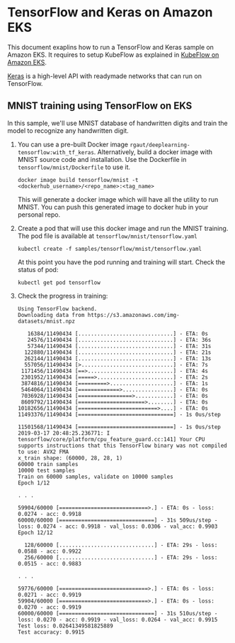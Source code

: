 # TensorFlow and Keras on Amazon EKS

This document exaplins how to run a TensorFlow and Keras sample on Amazon EKS. It requires to setup KubeFlow as explained in [KubeFlow on Amazon EKS](kubeflow.md).

[Keras](https://keras.io/) is a high-level API with readymade networks that can run on TensorFlow.

## MNIST training using TensorFlow on EKS

In this sample, we'll use MNIST database of handwritten digits and train the model to recognize any handwritten digit.

1. You can use a pre-built Docker image `rgaut/deeplearning-tensorflow:with_tf_keras`. Alternatively, build a docker image with MNIST source code and installation. Use the Dockerfile in `tensorflow/mnist/Dockerfile` to use it.

   ```
   docker image build tensorflow/mnist -t <dockerhub_username>/<repo_name>:<tag_name>
   ```

   This will generate a docker image which will have all the utility to run MNIST. You can push this generated image to docker hub in your personal repo.

2. Create a pod that will use this docker image and run the MNIST training. The pod file is available at `tensorflow/mnist/tensorflow.yaml`

   ```
   kubectl create -f samples/tensorflow/mnist/tensorflow.yaml
   ```

   At this point you have the pod running and training will start. Check the status of pod:

   ```
   kubectl get pod tensorflow
   ```

3. Check the progress in training:

	```
	Using TensorFlow backend.
	Downloading data from https://s3.amazonaws.com/img-datasets/mnist.npz

	   16384/11490434 [..............................] - ETA: 0s
	   24576/11490434 [..............................] - ETA: 36s
	   57344/11490434 [..............................] - ETA: 31s
	  122880/11490434 [..............................] - ETA: 21s
	  262144/11490434 [..............................] - ETA: 13s
	  557056/11490434 [>.............................] - ETA: 7s 
	 1171456/11490434 [==>...........................] - ETA: 4s
	 2301952/11490434 [=====>........................] - ETA: 2s
	 3874816/11490434 [=========>....................] - ETA: 1s
	 5464064/11490434 [=============>................] - ETA: 0s
	 7036928/11490434 [=================>............] - ETA: 0s
	 8609792/11490434 [=====================>........] - ETA: 0s
	10182656/11490434 [=========================>....] - ETA: 0s
	11493376/11490434 [==============================] - 1s 0us/step

	11501568/11490434 [==============================] - 1s 0us/step
	2019-03-17 20:48:25.236771: I tensorflow/core/platform/cpu_feature_guard.cc:141] Your CPU supports instructions that this TensorFlow binary was not compiled to use: AVX2 FMA
	x_train shape: (60000, 28, 28, 1)
	60000 train samples
	10000 test samples
	Train on 60000 samples, validate on 10000 samples
	Epoch 1/12

	. . .

	59904/60000 [============================>.] - ETA: 0s - loss: 0.0274 - acc: 0.9918
	60000/60000 [==============================] - 31s 509us/step - loss: 0.0274 - acc: 0.9918 - val_loss: 0.0306 - val_acc: 0.9903
	Epoch 12/12

	  128/60000 [..............................] - ETA: 29s - loss: 0.0588 - acc: 0.9922
	  256/60000 [..............................] - ETA: 29s - loss: 0.0515 - acc: 0.9883	

	. . .
	
	59776/60000 [============================>.] - ETA: 0s - loss: 0.0271 - acc: 0.9919
	59904/60000 [============================>.] - ETA: 0s - loss: 0.0270 - acc: 0.9919
	60000/60000 [==============================] - 31s 510us/step - loss: 0.0270 - acc: 0.9919 - val_loss: 0.0264 - val_acc: 0.9915
	Test loss: 0.02641349581825889
	Test accuracy: 0.9915
	```


